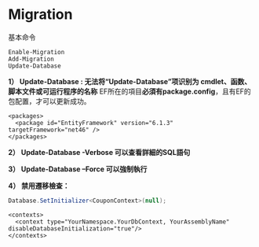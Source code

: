 # Migration

基本命令

```text
Enable-Migration
Add-Migration
Update-Database
```

**1） Update-Database : 无法将“Update-Database”项识别为 cmdlet、函数、脚本文件或可运行程序的名称**  EF所在的項目**必須有package.config**，且有EF的包配置，才可以更新成功。

```markup
<packages>
  <package id="EntityFramework" version="6.1.3" targetFramework="net46" />
</packages>
```

**2） Update-Database -Verbose 可以查看詳細的SQL語句**

**3） Update-Database –Force 可以強制執行**

**4） 禁用遷移檢查：**

```csharp
Database.SetInitializer<CouponContext>(null);
```

```markup
<contexts>
  <context type="YourNamespace.YourDbContext, YourAssemblyName" disableDatabaseInitialization="true"/>
</contexts>
```

